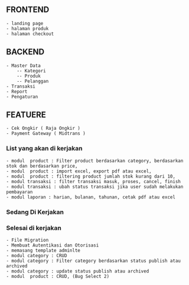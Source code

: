 ## FRONTEND

    - landing page
    - halaman produk
    - halaman checkout

## BACKEND

    - Master Data
        -- Kategori
        -- Produk
        -- Pelanggan
    - Transaksi
    - Report
    - Pengaturan

## FEATUERE

    - Cek Ongkir ( Raja Ongkir )
    - Payment Gateway ( Midtrans )

### List yang akan di kerjakan

    - modul  product : Filter product berdasarkan category, berdasarkan stok dan berdasarkan price,
    - modul  product : import excel, export pdf atau excel,
    - modul  product : filtering product jumlah stok kurang dari 10,
    - modul transaksi : filter transaksi masuk, proses, cancel, finish
    - modul transaksi : ubah status transaksi jika user sudah melakukan pembayaran
    - modul laporan : harian, bulanan, tahunan, cetak pdf atau excel

### Sedang Di Kerjakan


### Selesai di kerjakan

    - File Migration
    - Membuat Autentikasi dan Otorisasi
    - memasang template adminlte
    - modul category : CRUD
    - modul category : Filter category berdasarkan status publish atau archived
    - modul category : update status publish atau archived
    - modul  product : CRUD, (Bug Select 2)

